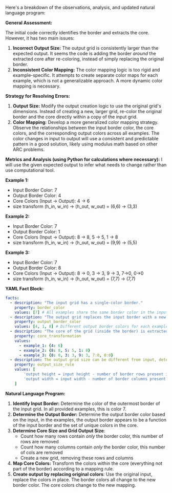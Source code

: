 Here's a breakdown of the observations, analysis, and updated natural language program:

**General Assessment:**

The initial code correctly identifies the border and extracts the core. However, it has two main issues:

1.  **Incorrect Output Size:** The output grid is consistently larger than the expected output. It seems the code is adding the border *around* the extracted core after re-coloring, instead of simply replacing the original border.
2.  **Inconsistent Color Mapping:** The color mapping logic is too rigid and example-specific. It attempts to create separate color maps for each example, which is not a generalizable approach. A more dynamic color mapping is necessary.

**Strategy for Resolving Errors:**

1.  **Output Size:** Modify the output creation logic to use the original grid's dimensions. Instead of creating a new, larger grid, re-color the original border and the core directly within a copy of the input grid.
2.  **Color Mapping:** Develop a more generalized color mapping strategy. Observe the relationships between the input border color, the core colors, and the corresponding output colors across all examples. The color changes in input to output will use a consistent and predictable pattern in a good solution, likely using modulus math based on other ARC problems.

**Metrics and Analysis (using Python for calculations where necessary):**
I will use the given expected output to infer what needs to change rather than use computational tool.

**Example 1:**

*   Input Border Color: 7
*   Output Border Color: 4
*   Core Colors (Input -> Output): 4 -> 6
* size transform (h_in, w_in) -> (h_out, w_out) = (6,6) -> (3,3)

**Example 2:**

*   Input Border Color: 7
*   Output Border Color: 1
*   Core Colors (Input -> Output): 8 -> 8, 5 -> 5, 1 -> 8
* size transform (h_in, w_in) -> (h_out, w_out) = (9,9) -> (5,5)

**Example 3:**

*   Input Border Color: 7
*   Output Border Color: 8
*   Core Colors (Input -> Output): 8 -> 0, 3 -> 3, 9 -> 3, 7->0, 0->0
* size transform (h_in, w_in) -> (h_out, w_out) = (7,7) -> (7,7)

**YAML Fact Block:**


```yaml
facts:
  - description: "The input grid has a single-color border."
    property: border_color
    values: [7] # All examples share the same border color in the input
  - description: "The output grid replaces the input border with a new color."
    property: output_border_color
    values: [4, 1, 8] # Different output border colors for each example
  - description: "The core of the grid (inside the border) is extracted and its colors are transformed."
    property: core_transformation
    values:
      - example_1: {4: 6}
      - example_2: {8: 8, 5: 5, 1: 8}
      - example_3: {8: 0, 3: 3, 9: 3, 7:0, 0:0}
  - description: The output grid size can be different from input, determined by a consistent rule
    property: output_size_rule
    values: [
        'output height = input height - number of border rows present in input',
        'output width = input width - number of border columns present in input'
    ]
```


**Natural Language Program:**

1.  **Identify Input Border:** Determine the color of the outermost border of the input grid. In all provided examples, this is color 7.
2.  **Determine the Output Border:** Determine the output border color based on the input, in the examples, the output border appears to be a function of the input border and the set of unique colors in the core.
3. **Determine Core Size and Grid Output Size**:
    - Count how many rows contain *only* the border color, this number of rows are removed
    - Count how many columns contain *only* the border color, this number of cols are removed
    - Create a new grid, removing these rows and columns
4.  **Map Core Colors:** Transform the colors within the core (everything not part of the border) according to a mapping rule.
5. **Create output by replacing original colors**: Use the original input, replace the colors in place. The border colors all change to the new border color. The core colors change to the new mapping.

